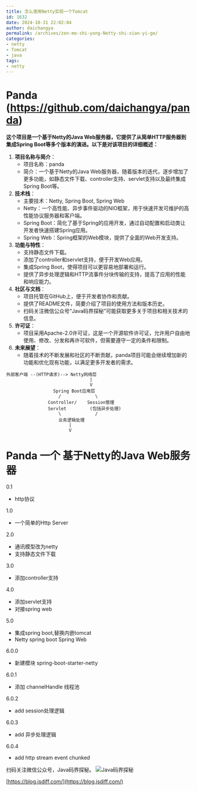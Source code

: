 ```yaml
---
title: 怎么使用Netty实现一个Tomcat
id: 1632
date: 2024-10-31 22:02:04
author: daichangya
permalink: /archives/zen-me-shi-yong-Netty-shi-xian-yi-ge/
categories:
- netty
- Tomcat
- java
tags:
- netty
---
```


# Panda (https://github.com/daichangya/panda)
**这个项目是一个基于Netty的Java Web服务器，它提供了从简单HTTP服务器到集成Spring Boot等多个版本的演进。以下是对该项目的详细概述：**

1.  **项目名称与简介**：
    *   项目名称：panda
    *   简介：一个基于Netty的Java Web服务器，随着版本的迭代，逐步增加了更多功能，如静态文件下载、controller支持、servlet支持以及最终集成Spring Boot等。
2.  **技术栈**：
    *   主要技术：Netty, Spring Boot, Spring Web
    *   Netty：一个高性能、异步事件驱动的NIO框架，用于快速开发可维护的高性能协议服务器和客户端。
    *   Spring Boot：简化了基于Spring的应用开发，通过自动配置和启动类让开发者快速搭建Spring应用。
    *   Spring Web：Spring框架的Web模块，提供了全面的Web开发支持。
3.  **功能与特性**：
    *   支持静态文件下载。
    *   添加了controller和servlet支持，便于开发Web应用。
    *   集成Spring Boot，使得项目可以更容易地部署和运行。
    *   提供了异步处理逻辑和HTTP流事件分块传输的支持，提高了应用的性能和响应能力。
4.  **社区与文档**：
    *   项目托管在GitHub上，便于开发者协作和贡献。
    *   提供了README文件，简要介绍了项目的使用方法和版本历史。
    *   扫码关注微信公众号“Java码界探秘”可能获取更多关于项目和相关技术的信息。
5.  **许可证**：
    *   项目采用Apache-2.0许可证，这是一个开源软件许可证，允许用户自由地使用、修改、分发和再许可软件，但需要遵守一定的条件和限制。
6.  **未来展望**：
    *   随着技术的不断发展和社区的不断贡献，panda项目可能会继续增加新的功能和优化现有功能，以满足更多开发者的需求。

```
外部客户端 --(HTTP请求)--> Netty网络层  
                                |  
                                V  
                  Spring Boot应用层  
                    /             \  
                Controller/    Session管理  
                Servlet         (包括异步处理)  
                    \             /  
                    业务逻辑处理  
                        |  
                        V  
```

# Panda 一个 基于Netty的Java Web服务器
0.1
* http协议

1.0
* 一个简单的Http Server

2.0 
* 通讯模型改为netty
* 支持静态文件下载

3.0
* 添加controller支持

4.0
* 添加servlet支持
* 对接spring web

5.0
* 集成spring boot,替换内嵌tomcat
* Netty spring boot Spring Web

6.0.0
* 新建模块 spring-boot-starter-netty

6.0.1
* 添加 channelHandle 线程池

6.0.2
* add session处理逻辑

6.0.3
* add 异步处理逻辑

6.0.4
* add http stream event chunked

扫码关注微信公众号，Java码界探秘。
![Java码界探秘](http://images.jsdiff.com/qrcode_for_gh_1e2587cc42b1_258_1587996055777.jpg)

[https://blog.jsdiff.com/](https://blog.jsdiff.com/)